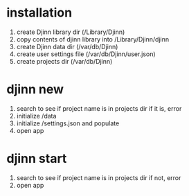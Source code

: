 # installation
1. create Djinn library dir (/Library/Djinn)
2. copy contents of djinn library into /Library/Djinn/djinn
3. create Djinn data dir (/var/db/Djinn)
4. create user settings file (/var/db/Djinn/user.json)
5. create projects dir (/var/db/Djinn)

# djinn new <project name>
1. search to see if project name is in projects dir if it is, error
2. initialize <project name>/data
3. initialize <project name>/settings.json and populate
4. open app

# djinn start <project name>
1. search to see if project name is in projects dir if not, error
2. open app
